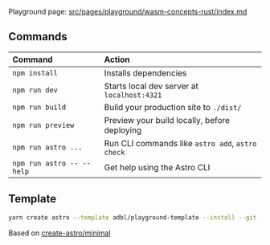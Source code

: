 Playground page: [src/pages/playground/wasm-concepts-rust/index.md](src/pages/playground/wasm-concepts-rust/index.md)

## Commands

| Command                   | Action                                           |
| :------------------------ | :----------------------------------------------- |
| `npm install`             | Installs dependencies                            |
| `npm run dev`             | Starts local dev server at `localhost:4321`      |
| `npm run build`           | Build your production site to `./dist/`          |
| `npm run preview`         | Preview your build locally, before deploying     |
| `npm run astro ...`       | Run CLI commands like `astro add`, `astro check` |
| `npm run astro -- --help` | Get help using the Astro CLI                     |

## Template

```sh
yarn create astro --template adbl/playground-template --install --git --typescript strictest --skip-houston
```

Based on [create-astro/minimal](https://github.com/withastro/astro/tree/create-astro%404.5.0/examples/minimal)
